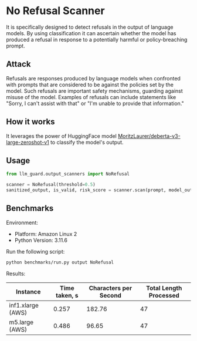 # No Refusal Scanner

It is specifically designed to detect refusals in the output of language models. By using classification it can
ascertain whether the model has produced a refusal in response to a
potentially harmful or policy-breaching prompt.

## Attack

Refusals are responses produced by language models when confronted with prompts that are considered to be against the
policies set by the model. Such refusals are important safety mechanisms, guarding against misuse of the model. Examples
of refusals can include statements like "Sorry, I can't assist with that" or "I'm unable to provide that information."

## How it works

It leverages the power
of HuggingFace
model [MoritzLaurer/deberta-v3-large-zeroshot-v1](https://huggingface.co/MoritzLaurer/deberta-v3-large-zeroshot-v1)
to classify the model's output.

## Usage

```python
from llm_guard.output_scanners import NoRefusal

scanner = NoRefusal(threshold=0.5)
sanitized_output, is_valid, risk_score = scanner.scan(prompt, model_output)
```

## Benchmarks

Environment:

- Platform: Amazon Linux 2
- Python Version: 3.11.6

Run the following script:

```sh
python benchmarks/run.py output NoRefusal
```

Results:

| Instance          | Time taken, s | Characters per Second | Total Length Processed |
|-------------------|---------------|-----------------------|------------------------|
| inf1.xlarge (AWS) | 0.257         | 182.76                | 47                     |
| m5.large (AWS)    | 0.486         | 96.65                 | 47                     |
